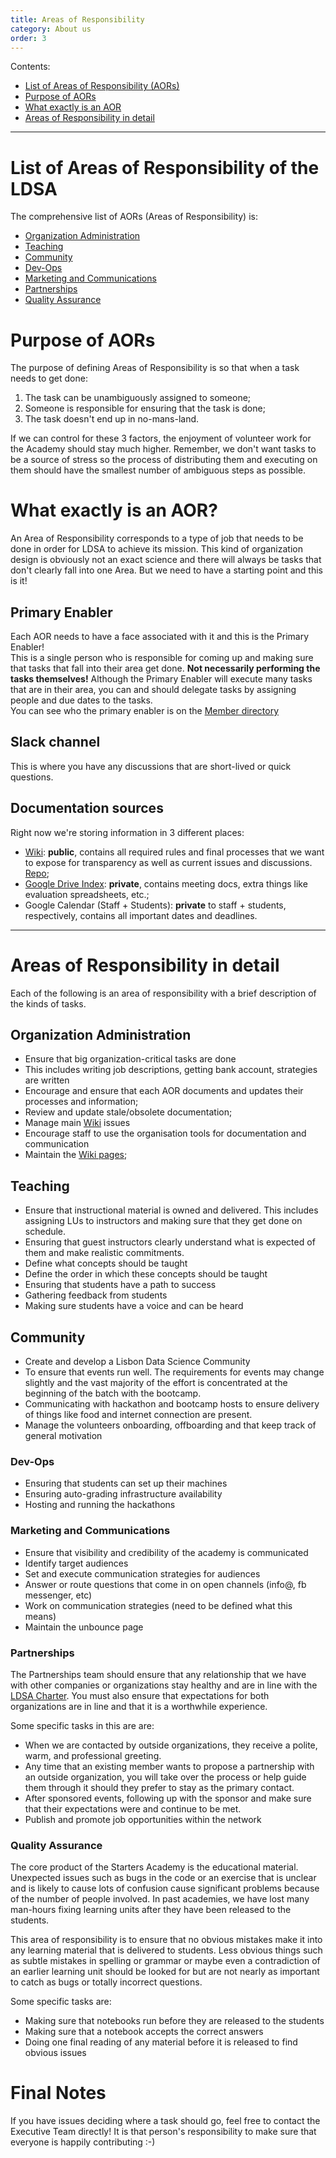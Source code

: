 ```yaml
---
title: Areas of Responsibility
category: About us
order: 3
---
```


Contents:
- [List of Areas of Responsibility (AORs)](#list-of-areas-of-responsibility-of-the-ldsa)
- [Purpose of AORs](#purpose-of-aors)
- [What exactly is an AOR](#what-exactly-is-an-aor)
- [Areas of Responsibility in detail](#areas-of-responsibility-in-detail)

---

# List of Areas of Responsibility of the LDSA
The comprehensive list of AORs (Areas of Responsibility) is:
- [Organization Administration](#organization-administration)
- [Teaching](#teaching)
- [Community](#community)
- [Dev-Ops](#dev-ops)
- [Marketing and Communications](#marketing-and-communications)
- [Partnerships](#partnerships)
- [Quality Assurance](#quality-assurance)


# Purpose of AORs

The purpose of defining Areas of Responsibility is so that when a task needs to get done:

1. The task can be unambiguously assigned to someone;
1. Someone is responsible for ensuring that the task is done;
1. The task doesn't end up in no-mans-land.

If we can control for these 3 factors, the enjoyment of volunteer work for the Academy should stay much higher. Remember, we don't want tasks to be a source of stress so the process of distributing them and executing on them should have the smallest number of ambiguous steps as possible.

# What exactly is an AOR?

An Area of Responsibility corresponds to a type of job that needs to be done in order for LDSA to achieve its mission. This kind of organization design is obviously not an exact science and there will always be tasks that don't clearly fall into one Area. But we need to have a starting point and this is it!

## Primary Enabler
Each AOR needs to have a face associated with it and this is the Primary Enabler!  
This is a single person who is responsible for coming up and making sure that tasks that fall into their area get done. **Not necessarily performing the tasks themselves!** Although the Primary Enabler will execute many tasks that are in their area, you can and should delegate tasks by assigning people and due dates to the tasks.  
You can see who the primary enabler is on the [Member directory](../Member-Directory)

## Slack channel
This is where you have any discussions that are short-lived or quick questions.

## Documentation sources
Right now we're storing information in 3 different places:
- [Wiki](https://ldssa.github.io/wiki/): **public**, contains all required rules and final processes that we want to expose for transparency as well as current issues and discussions. [Repo](https://github.com/LDSSA/wiki);
- [Google Drive Index](https://drive.google.com/drive/u/0/folders/1dlVRsbnHiw9xJYosAvtdkthqxDyU2-27): **private**, contains meeting docs, extra things like evaluation spreadsheets, etc.;
- Google Calendar (Staff + Students): **private** to staff + students, respectively, contains all important dates and deadlines.


---
# Areas of Responsibility in detail

Each of the following is an area of responsibility with a brief description of the kinds of tasks. 

## Organization Administration  

- Ensure that big organization-critical tasks are done
- This includes writing job descriptions, getting bank account, strategies are written
- Encourage and ensure that each AOR documents and updates their processes and information;
- Review and update stale/obsolete documentation;
- Manage main [Wiki](https://github.com/ldssa/wiki/) issues
- Encourage staff to use the organisation tools for documentation and communication
- Maintain the [Wiki pages](https://ldssa.github.io/wiki/);

## Teaching  

- Ensure that instructional material is owned and delivered. This includes assigning LUs to
  instructors and making sure that they get done on schedule.
- Ensuring that guest instructors clearly understand what is
  expected of them and make realistic commitments.
- Define what concepts should be taught
- Define the order in which these concepts should be taught
- Ensuring that students have a path to success
- Gathering feedback from students
- Making sure students have a voice and can be heard

## Community  

- Create and develop a Lisbon Data Science Community
- To ensure that events run well. The requirements for events may change slightly and the vast majority of the
effort is concentrated at the beginning of the batch with the bootcamp.
- Communicating with hackathon and bootcamp hosts to ensure delivery of things like food and internet connection are present.
- Manage the volunteers onboarding, offboarding and that keep track of general motivation

### Dev-Ops  

- Ensuring that students can set up their machines
- Ensuring auto-grading infrastructure availability
- Hosting and running the hackathons

### Marketing and Communications

- Ensure that visibility and credibility of the academy is communicated
- Identify target audiences
- Set and execute communication strategies for audiences
- Answer or route questions that come in on open channels (info@, fb messenger, etc)
- Work on communication strategies (need to be defined what this means)
- Maintain the unbounce page

### Partnerships  

The Partnerships team should ensure that any relationship that we have with other companies or organizations stay healthy and are in line with the [LDSA Charter](../Lisbon-Data-Science-Academy-(Organization)). You must also ensure that expectations for both organizations are in line and that it is a worthwhile experience. 

Some specific tasks in this are are:  
- When we are contacted by outside organizations, they receive a polite, warm, and professional greeting.
- Any time that an existing member wants to propose a partnership with an outside organization, you will take over the process or help guide them through it should they prefer to stay as the primary contact.
- After sponsored events, following up with the sponsor and make sure that their expectations were and continue to be met.
- Publish and promote job opportunities within the network

### Quality Assurance  

The core product of the Starters Academy is the educational material. Unexpected issues such as bugs in the code
or an exercise that is unclear and is likely to cause lots of confusion cause significant problems because of the number of people involved. In past academies, we have lost many man-hours fixing learning units after they have been released to the students.

This area of responsibility is to ensure that no obvious mistakes make it into any learning material that is delivered to students. Less obvious things such as subtle mistakes in spelling or grammar or maybe even a contradiction of an earlier learning unit should be looked for but are not nearly as important to catch as bugs or totally incorrect questions.

Some specific tasks are:
- Making sure that notebooks run before they are released to the students
- Making sure that a notebook accepts the correct answers
- Doing one final reading of any material before it is released to find obvious issues

# Final Notes

If you have issues deciding where a task should go, feel free to contact the Executive Team directly! It is that person's responsibility to make sure that everyone is happily contributing :-)
